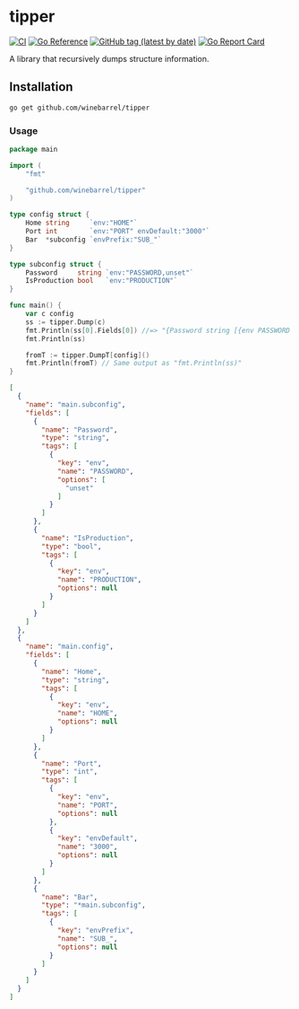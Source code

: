 # tipper

[![CI](https://github.com/winebarrel/tipper/actions/workflows/ci.yml/badge.svg)](https://github.com/winebarrel/tipper/actions/workflows/ci.yml)
[![Go Reference](https://pkg.go.dev/badge/github.com/winebarrel/tipper.svg)](https://pkg.go.dev/github.com/winebarrel/tipper)
[![GitHub tag (latest by date)](https://img.shields.io/github/v/tag/winebarrel/tipper)](https://github.com/winebarrel/tipper/tags)
[![Go Report Card](https://goreportcard.com/badge/github.com/winebarrel/tipper)](https://goreportcard.com/report/github.com/winebarrel/tipper)

A library that recursively dumps structure information.

## Installation

```sh
go get github.com/winebarrel/tipper
```

### Usage

```go
package main

import (
	"fmt"

	"github.com/winebarrel/tipper"
)

type config struct {
	Home string     `env:"HOME"`
	Port int        `env:"PORT" envDefault:"3000"`
	Bar  *subconfig `envPrefix:"SUB_"`
}

type subconfig struct {
	Password     string `env:"PASSWORD,unset"`
	IsProduction bool   `env:"PRODUCTION"`
}

func main() {
	var c config
	ss := tipper.Dump(c)
	fmt.Println(ss[0].Fields[0]) //=> "{Password string [{env PASSWORD [unset required]}]}"
	fmt.Println(ss)

	fromT := tipper.DumpT[config]()
	fmt.Println(fromT) // Same output as "fmt.Println(ss)"
}
```

```json
[
  {
    "name": "main.subconfig",
    "fields": [
      {
        "name": "Password",
        "type": "string",
        "tags": [
          {
            "key": "env",
            "name": "PASSWORD",
            "options": [
              "unset"
            ]
          }
        ]
      },
      {
        "name": "IsProduction",
        "type": "bool",
        "tags": [
          {
            "key": "env",
            "name": "PRODUCTION",
            "options": null
          }
        ]
      }
    ]
  },
  {
    "name": "main.config",
    "fields": [
      {
        "name": "Home",
        "type": "string",
        "tags": [
          {
            "key": "env",
            "name": "HOME",
            "options": null
          }
        ]
      },
      {
        "name": "Port",
        "type": "int",
        "tags": [
          {
            "key": "env",
            "name": "PORT",
            "options": null
          },
          {
            "key": "envDefault",
            "name": "3000",
            "options": null
          }
        ]
      },
      {
        "name": "Bar",
        "type": "*main.subconfig",
        "tags": [
          {
            "key": "envPrefix",
            "name": "SUB_",
            "options": null
          }
        ]
      }
    ]
  }
]
```
